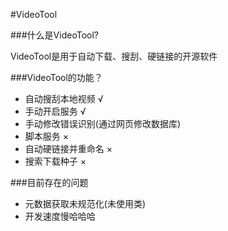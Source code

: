 #VideoTool

###什么是VideoTool?

VideoTool是用于自动下载、搜刮、硬链接的开源软件

###VideoTool的功能？

- 自动搜刮本地视频 √
- 手动开启服务 √
- 手动修改错误识别(通过网页修改数据库)
- 脚本服务 ×
- 自动硬链接并重命名 ×
- 搜索下载种子 ×

###目前存在的问题

- 元数据获取未规范化(未使用类)
- 开发速度慢哈哈哈
